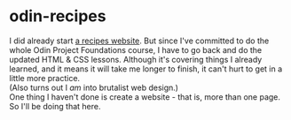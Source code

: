 # odin-recipes
I did already start <a href="https://mchlol.github.io/recipes/" target="_blank">a recipes website</a>. But since I've committed to do the whole Odin Project Foundations course, I have to go back and do the updated HTML & CSS lessons. Although it's covering things I already learned, and it means it will take me longer to finish, it can't hurt to get in a little more practice. 
<br>
(Also turns out I <em>am</em> into brutalist web design.)
<br>
One thing I haven't done is create a website - that is, more than one page. So I'll be doing that here.